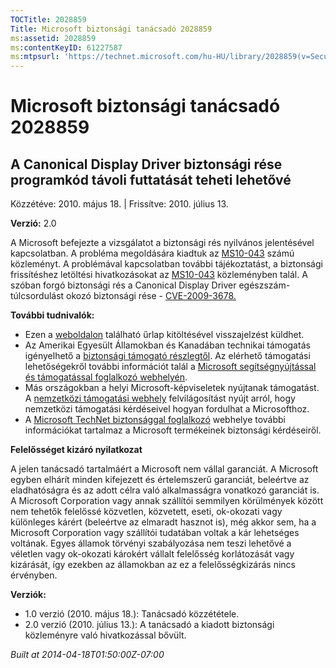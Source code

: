 ```yaml
---
TOCTitle: 2028859
Title: Microsoft biztonsági tanácsadó 2028859
ms:assetid: 2028859
ms:contentKeyID: 61227587
ms:mtpsurl: 'https://technet.microsoft.com/hu-HU/library/2028859(v=Security.10)'
---
```




Microsoft biztonsági tanácsadó 2028859
======================================

A Canonical Display Driver biztonsági rése programkód távoli futtatását teheti lehetővé
---------------------------------------------------------------------------------------

Közzétéve: 2010. május 18. | Frissítve: 2010. július 13.

**Verzió:** 2.0

A Microsoft befejezte a vizsgálatot a biztonsági rés nyilvános jelentésével kapcsolatban. A probléma megoldására kiadtuk az [MS10-043](http://go.microsoft.com/fwlink/?linkid=194164) számú közleményt. A problémával kapcsolatban további tájékoztatást, a biztonsági frissítéshez letöltési hivatkozásokat az [MS10-043](http://go.microsoft.com/fwlink/?linkid=194164) közleményben talál. A szóban forgó biztonsági rés a Canonical Display Driver egészszám-túlcsordulást okozó biztonsági rése - [CVE-2009-3678.](http://www.cve.mitre.org/cgi-bin/cvename.cgi?name=cve-2009-3678)

**További tudnivalók:**

-   Ezen a [weboldalon](https://support.microsoft.com/common/survey.aspx?scid=sw;en;1257&amp;showpage=1&amp;ws=technet&amp;sd=tech) található űrlap kitöltésével visszajelzést küldhet.
-   Az Amerikai Egyesült Államokban és Kanadában technikai támogatás igényelhető a [biztonsági támogató részlegtől](http://go.microsoft.com/fwlink/?linkid=21131). Az elérhető támogatási lehetőségekről további információt talál a [Microsoft segítségnyújtással és támogatással foglalkozó webhelyén](http://support.microsoft.com).
-   Más országokban a helyi Microsoft-képviseletek nyújtanak támogatást. A [nemzetközi támogatási webhely](http://go.microsoft.com/fwlink/?linkid=21155) felvilágosítást nyújt arról, hogy nemzetközi támogatási kérdéseivel hogyan fordulhat a Microsofthoz.
-   A [Microsoft TechNet biztonsággal foglalkozó](http://go.microsoft.com/fwlink/?linkid=21132) webhelye további információkat tartalmaz a Microsoft termékeinek biztonsági kérdéseiről.

**Felelősséget kizáró nyilatkozat**

A jelen tanácsadó tartalmáért a Microsoft nem vállal garanciát. A Microsoft egyben elhárít minden kifejezett és értelemszerű garanciát, beleértve az eladhatóságra és az adott célra való alkalmasságra vonatkozó garanciát is. A Microsoft Corporation vagy annak szállítói semmilyen körülmények között nem tehetők felelőssé közvetlen, közvetett, eseti, ok-okozati vagy különleges kárért (beleértve az elmaradt hasznot is), még akkor sem, ha a Microsoft Corporation vagy szállítói tudatában voltak a kár lehetséges voltának. Egyes államok törvényi szabályozása nem teszi lehetővé a véletlen vagy ok-okozati károkért vállalt felelősség korlátozását vagy kizárását, így ezekben az államokban az ez a felelősségkizárás nincs érvényben.

**Verziók:**

-   1.0 verzió (2010. május 18.): Tanácsadó közzététele.
-   2.0 verzió (2010. július 13.): A tanácsadó a kiadott biztonsági közleményre való hivatkozással bővült.

*Built at 2014-04-18T01:50:00Z-07:00*
